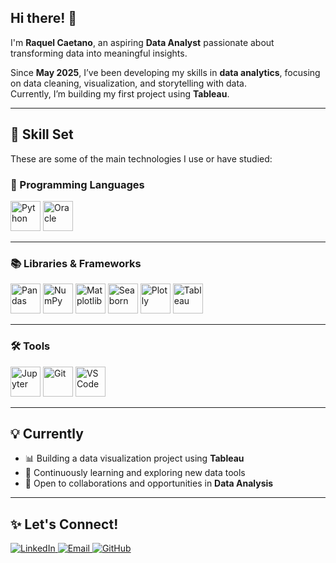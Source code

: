 ## Hi there! 👋  

I'm **Raquel Caetano**, an aspiring **Data Analyst** passionate about transforming data into meaningful insights.  

Since **May 2025**, I’ve been developing my skills in **data analytics**, focusing on data cleaning, visualization, and storytelling with data.  
Currently, I’m building my first project using **Tableau**.  

---

## 🧠 Skill Set  

These are some of the main technologies I use or have studied:  

### 🐍 Programming Languages  
<p>
  <img src="https://cdn.jsdelivr.net/gh/devicons/devicon/icons/python/python-original.svg" width="48" height="48" alt="Python" title="Pyhton"/>
  <img src="https://cdn.jsdelivr.net/gh/devicons/devicon/icons/oracle/oracle-original.svg" width="48" height="48" alt="Oracle" title="Oracle"/>

</p>

---

### 📚 Libraries & Frameworks  
<p>
  <img src="https://cdn.jsdelivr.net/gh/devicons/devicon/icons/pandas/pandas-original.svg" width="48" height="48" alt="Pandas" title="Pandas"/>
  <img src="https://cdn.jsdelivr.net/gh/devicons/devicon/icons/numpy/numpy-original.svg" width="48" height="48" alt="NumPy" title="NumPy"/>
  <img src="https://upload.wikimedia.org/wikipedia/commons/8/84/Matplotlib_icon.svg" width="48" height="48" alt="Matplotlib" title="Matplotlib"/>
  <img src="https://seaborn.pydata.org/_images/logo-mark-lightbg.svg" width="48" height="48" alt="Seaborn" title="Seaborn"/>
  <img src="https://upload.wikimedia.org/wikipedia/commons/3/37/Plotly-logo-01-square.png" width="48" height="48" alt="Plotly" title="Plotly"/>
  <img src="https://cdn.worldvectorlogo.com/logos/tableau-software.svg" width="48" height="48" alt="Tableau" title="Tableau"/>
</p>

---

### 🛠️ Tools  
<p>
  <img src="https://cdn.jsdelivr.net/gh/devicons/devicon/icons/jupyter/jupyter-original.svg" width="48" height="48" alt="Jupyter" title="Jupyter"/>
  <img src="https://cdn.jsdelivr.net/gh/devicons/devicon/icons/git/git-original.svg" width="48" height="48" alt="Git" title="Git"/>
  <img src="https://cdn.jsdelivr.net/gh/devicons/devicon/icons/vscode/vscode-original.svg" width="48" height="48" alt="VS Code" title="VS Code"/>
</p>

---

## 💡 Currently  
- 📊 Building a data visualization project using **Tableau**  
- 🌱 Continuously learning and exploring new data tools  
- 🤝 Open to collaborations and opportunities in **Data Analysis**

---

## ✨ Let's Connect!  

<p>
  <a href="https://www.linkedin.com/in/raquelcaetano/" target="_blank">
    <img src="https://img.shields.io/badge/LinkedIn-0077B5?style=flat-square&logo=linkedin&logoColor=white" alt="LinkedIn"/>
  </a>
  <a href="mailto:raquelmacariocaetano@gmail.com">
    <img src="https://img.shields.io/badge/Email-D14836?style=flat-square&logo=gmail&logoColor=white" alt="Email"/>
  </a>
  <a href="https://github.com/raquelcaetano" target="_blank">
    <img src="https://img.shields.io/badge/GitHub-181717?style=flat-square&logo=github&logoColor=white" alt="GitHub"/>
  </a>
</p>

